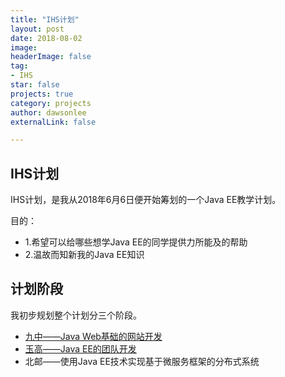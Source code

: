 ```yaml
---
title: "IHS计划"
layout: post
date: 2018-08-02
image: 
headerImage: false
tag:
- IHS
star: false
projects: true
category: projects
author: dawsonlee
externalLink: false

---
```


  [1]: /IHS-九中/
  [2]: /IHS-玉高/



## IHS计划

IHS计划，是我从2018年6月6日便开始筹划的一个Java EE教学计划。

目的：

*  1.希望可以给哪些想学Java EE的同学提供力所能及的帮助
*  2.温故而知新我的Java EE知识

##  计划阶段

我初步规划整个计划分三个阶段。

*  [九中——Java Web基础的网站开发][1]
*  [玉高——Java EE的团队开发][2]
*  北邮——使用Java EE技术实现基于微服务框架的分布式系统
